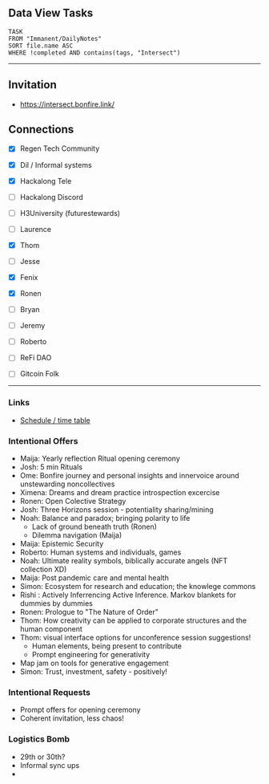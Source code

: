 ## Data View Tasks
```dataview
TASK 
FROM "Immanent/DailyNotes"
SORT file.name ASC
WHERE !completed AND contains(tags, "Intersect")
```
---

## Invitation
- https://intersect.bonfire.link/

## Connections
- [x] Regen Tech Community
- [x] Dil / Informal systems
- [x] Hackalong Tele
- [ ] Hackalong Discord
- [ ] H3University (futurestewards)
- [ ] Laurence
- [x] Thom
- [ ] Jesse
- [x] Fenix
- [x] Ronen
- [ ] Bryan
- [ ] Jeremy
- [ ] Roberto
- [ ] ReFi DAO
- [ ] Gitcoin Folk


---

### Links
- [Schedule / time table](https://docs.google.com/spreadsheets/d/12GQaUCCpwq8pkU-s8R18koTE_NU9xKDk2G1ew1tUriY/edit?usp=sharing)

### Intentional Offers
- Maija: Yearly reflection Ritual opening ceremony
- Josh: 5 min Rituals
- Ome: Bonfire journey and personal insights and innervoice around unstewarding noncollectives
- Ximena: Dreams and dream practice introspection excercise
- Ronen: Open Colective Strategy 
- Josh: Three Horizons session - potentiality sharing/mining
- Noah: Balance and paradox; bringing polarity to life
	- Lack of ground beneath truth (Ronen)
	- Dilemma navigation (Maija)
- Maija: Epistemic Security
- Roberto: Human systems and individuals, games
- Noah: Ultimate reality symbols, biblically accurate angels (NFT collection XD)
- Maija: Post pandemic care and mental health
- Simon: Ecosystem for research and education; the knowlege commons
- Rishi : Actively Inferrencing Active Inference. Markov blankets for dummies by dummies
- Ronen: Prologue to "The Nature of Order"
- Thom: How creativity can be applied to corporate structures and the human component
- Thom: visual interface options for unconference session suggestions!
	- Human elements, being present to contribute
	- Prompt engineering for generativity
- Map jam on tools for generative engagement
- Simon: Trust, investment, safety - positively!

### Intentional Requests
- Prompt offers for opening ceremony
- Coherent invitation, less chaos!

### Logistics Bomb
- 29th or 30th?
- Informal sync ups 
- 

























